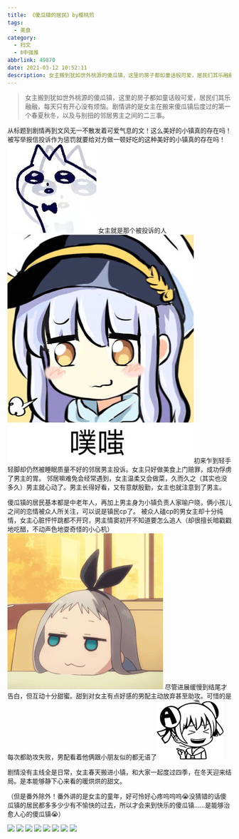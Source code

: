 ```yaml
---
title: 《傻瓜镇的居民》by樱桃煎
tags:
  - 美食
category:
  - 扫文
  - Ⅱ中强推
abbrlink: 49870
date: 2021-03-12 10:52:11
description: 女主搬到犹如世外桃源的傻瓜镇，这里的房子都如童话般可爱，居民们其乐融融，每天只有开心没有烦恼。剧情讲的是女主在搬来傻瓜镇后度过的第一个春夏秋冬，以及与别扭的邻居男主之间的二三事。
---
```

<meta name="referrer" content="no-referrer" />

> 女主搬到犹如世外桃源的傻瓜镇，这里的房子都如童话般可爱，居民们其乐融融，每天只有开心没有烦恼。剧情讲的是女主在搬来傻瓜镇后度过的第一个春夏秋冬，以及与别扭的邻居男主之间的二三事。

<!-- more -->

从标题到剧情再到文风无一不散发着可爱气息的文！这么美好的小镇真的存在吗！被写举报信投诉作为惩罚就要给对方做一顿好吃的这种美好的小镇真的存在吗！
![](/bq/IMG_2897.JPG)
女主就是那个被投诉的人<img src="/bq/pu.jpg" id="bq">初来乍到轻手轻脚却仍然被睡眠质量不好的邻居男主投诉。女主只好做美食上门赔罪，成功俘虏了男主的胃。
邻居嘛难免会经常遇到，女主温柔又会做菜，久而久之（其实也没多久）男主就心动了。男主长得好看，又有意献殷勤，女主也就注意到了男主。

傻瓜镇的居民基本都是中老年人，再加上男主身为小镇负责人家喻户晓，俩小孩儿之间的恋情被众人所关注，可以说是镇民cp了。
被众人磕cp的男女主却十分纯情，女主心脏怦怦跳都不开窍，男主情窦初开不知道要怎么追人（却很擅长暗戳戳地吃醋，不动声色地耍奇怪的小心机）
<img src="/bq/xiao.gif" style="zoom:50%">
尽管进展缓慢到结尾才告白，但互动十分甜蜜。甜到对女主有点好感的男配主动放弃甚至助攻。可惜的是每次都助攻失败，男配看着他俩跟小朋友似的都无语了<img src="/ac/2025.jpg" id="ac">

剧情没有主线全是日常，女主春天搬进小镇，和大家一起度过四季，在冬天迎来结局。是本能够静下心来看的暖烘烘的甜文。

（但是番外除外！番外讲的是女主的童年，好可怜好心疼呜呜呜😭没猜错的话傻瓜镇的居民都多多少少有不愉快的过去，所以才会来到快乐的傻瓜镇……是能够治愈人心的傻瓜镇😭）

![](https://wx1.sinaimg.cn/mw690/0069kFhhgy1gohk8baxtuj30n01ds7wi.jpg)
![](https://wx3.sinaimg.cn/mw690/0069kFhhgy1gohk8cf5iwj30n01ds7wi.jpg)
![](https://wx2.sinaimg.cn/mw690/0069kFhhgy1gohk8dklb7j30n01ds7wi.jpg)
![](https://wx4.sinaimg.cn/mw690/0069kFhhgy1gohk8elrjdj30n01ds7wi.jpg)
![](https://wx1.sinaimg.cn/mw690/0069kFhhgy1gohk8gbne8j30n01ds7wi.jpg)
![](https://wx1.sinaimg.cn/mw690/0069kFhhgy1gohk8hc603j30n01ds1kx.jpg)
![](https://wx1.sinaimg.cn/mw690/0069kFhhgy1gohk8hv6foj30n01ds1kl.jpg)
![](https://wx2.sinaimg.cn/mw690/0069kFhhgy1gohk8iiazoj30n01dsb1j.jpg)